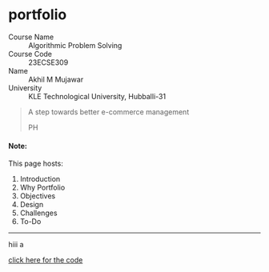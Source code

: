# portfolio
<dl>
<dt>Course Name</dt>
<dd>Algorithmic Problem Solving</dd>
<dt>Course Code</dt>
<dd>23ECSE309</dd>
<dt>Name</dt>
<dd>Akhil M Mujawar</dd>
<dt>University</dt>
<dd>KLE Technological University, Hubballi-31</dd>
</dl>

> A step towards better e-commerce management
>
> PH

#### Note:
This page hosts:

1. Introduction
2. Why Portfolio
3. Objectives
4. Design
5. Challenges
6. To-Do



* * *
hiii a

[click here for the code](https://github.com/Akhilmujawar786/dsa.github.io/blob/main/demo.cpp)

